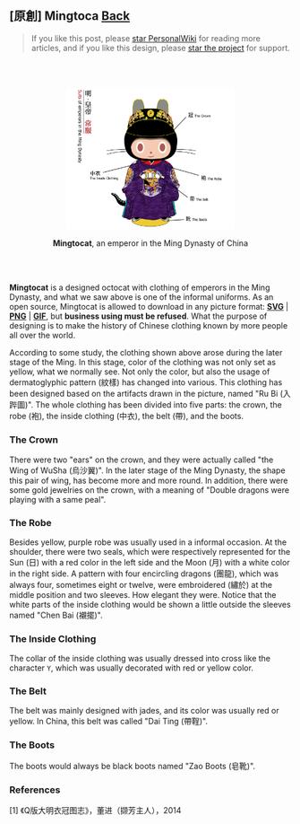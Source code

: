 ## [原創] Mingtoca [Back](./../post.md)

> If you like this post, please [star PersonalWiki](https://github.com/aleen42/personalwiki) for reading more articles, and if you like this design, please [star the project](https://github.com/aleen42/mingtocat) for support.

<br />
<br />

<p align="center">
  <img alt="mingtocat" src="./preview.gif" width="60%" />
  <img alt="octocat" style="display:none;" src="./preview.gif" width="0%" />
</p>

<p align="center">
  <strong>Mingtocat</strong>, an emperor in the Ming Dynasty of China
</p>

<br />
<br />

**Mingtocat** is a designed octocat with clothing of emperors in the Ming Dynasty, and what we saw above is one of the informal uniforms. As an open source, Mingtocat is allowed to download in any picture format: [**SVG**](https://rawgit.com/aleen42/mingtocat/master/Mingtocat.svg) | [**PNG**](https://raw.githubusercontent.com/aleen42/mingtocat/master/Mingtocat.png) | [**GIF**](https://raw.githubusercontent.com/aleen42/mingtocat/master/Mingtocat.gif), but **business using must be refused**. What the purpose of designing is to make the history of Chinese clothing known by more people all over the world.

According to some study, the clothing shown above arose during the later stage of the Ming. In this stage, color of the clothing was not only set as yellow, what we normally see. Not only the color, but also the usage of dermatoglyphic pattern (紋樣) has changed into various. This clothing has been designed based on the artifacts drawn in the picture, named "Ru Bi (入跸圖)". The whole clothing has been divided into five parts: the crown, the robe (袍), the inside clothing (中衣), the belt (帶), and the boots.

### The Crown

There were two "ears" on the crown, and they were actually called "the Wing of WuSha (烏沙翼)". In the later stage of the Ming Dynasty, the shape this pair of wing, has become more and more round. In addition, there were some gold jewelries on the crown, with a meaning of "Double dragons were playing with a same peal".

### The Robe

Besides yellow, purple robe was usually used in a informal occasion. At the shoulder, there were two seals, which were respectively represented for the Sun (日) with a red color in the left side and the Moon (月) with a white color in the right side. A pattern with four encircling dragons (團龍), which was always four, sometimes eight or twelve, were embroidered (繡於) at the middle position and two sleeves. How elegant they were. Notice that the white parts of the inside clothing would be shown a little outside the sleeves named "Chen Bai (襯擺)".

### The Inside Clothing

The collar of the inside clothing was usually dressed into cross like the character `Y`, which was usually decorated with red or yellow color.

### The Belt

The belt was mainly designed with jades, and its color was usually red or yellow. In China, this belt was called "Dai Ting (帶鞓)".

### The Boots

The boots would always be black boots named "Zao Boots (皂靴)".

### References

[1] 《Q版大明衣冠图志》，董进（撷芳主人），2014
